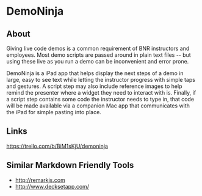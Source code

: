 # DemoNinja

## About

Giving live code demos is a common requirement of BNR instructors and employees. Most demo scripts are passed around in plain text files -- but using these live as you run a demo can be inconvenient and error prone. 

DemoNinja is a iPad app that helps display the next steps of a demo in large, easy to see text while letting the instructor progress with simple taps and gestures. A script step may also include reference images to help remind the presenter where a widget they need to interact with is. Finally, if a script step contains some code the instructor needs to type in, that code will be made available via a companion Mac app that communicates with the iPad for simple pasting into place.

## Links

https://trello.com/b/BiM1sKjU/demoninja

## Similar Markdown Friendly Tools

* http://remarkjs.com
* http://www.decksetapp.com/